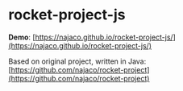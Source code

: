 # rocket-project-js

**Demo**: [https://najaco.github.io/rocket-project-js/](https://najaco.github.io/rocket-project-js/)

Based on original project, written in Java: [https://github.com/najaco/rocket-project](https://github.com/najaco/rocket-project)
